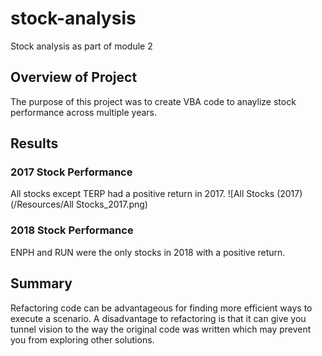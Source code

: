 # stock-analysis
Stock analysis as part of module 2

## Overview of Project
The purpose of this project was to create VBA code to anaylize stock performance across multiple years. 

## Results
### 2017 Stock Performance
All stocks except TERP had a positive return in 2017. 
![All Stocks (2017)(/Resources/All Stocks_2017.png)

### 2018 Stock Performance
ENPH and RUN were the only stocks in 2018 with a positive return.

## Summary
Refactoring code can be advantageous for finding more efficient ways to execute a scenario. A disadvantage to refactoring is that it can give you tunnel vision to the way the original code was written which may prevent you from exploring other solutions. 
